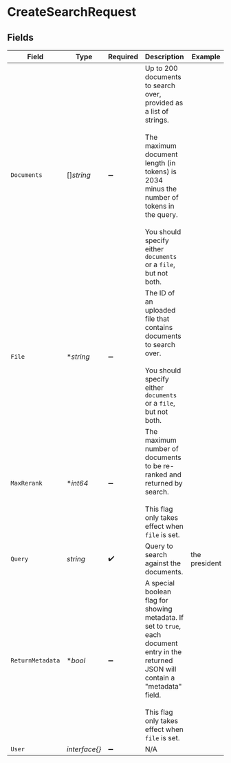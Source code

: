 # CreateSearchRequest


## Fields

| Field                                                                                                                                                                                                                           | Type                                                                                                                                                                                                                            | Required                                                                                                                                                                                                                        | Description                                                                                                                                                                                                                     | Example                                                                                                                                                                                                                         |
| ------------------------------------------------------------------------------------------------------------------------------------------------------------------------------------------------------------------------------- | ------------------------------------------------------------------------------------------------------------------------------------------------------------------------------------------------------------------------------- | ------------------------------------------------------------------------------------------------------------------------------------------------------------------------------------------------------------------------------- | ------------------------------------------------------------------------------------------------------------------------------------------------------------------------------------------------------------------------------- | ------------------------------------------------------------------------------------------------------------------------------------------------------------------------------------------------------------------------------- |
| `Documents`                                                                                                                                                                                                                     | []*string*                                                                                                                                                                                                                      | :heavy_minus_sign:                                                                                                                                                                                                              | Up to 200 documents to search over, provided as a list of strings.<br/><br/>The maximum document length (in tokens) is 2034 minus the number of tokens in the query.<br/><br/>You should specify either `documents` or a `file`, but not both.<br/> |                                                                                                                                                                                                                                 |
| `File`                                                                                                                                                                                                                          | **string*                                                                                                                                                                                                                       | :heavy_minus_sign:                                                                                                                                                                                                              | The ID of an uploaded file that contains documents to search over.<br/><br/>You should specify either `documents` or a `file`, but not both.<br/>                                                                               |                                                                                                                                                                                                                                 |
| `MaxRerank`                                                                                                                                                                                                                     | **int64*                                                                                                                                                                                                                        | :heavy_minus_sign:                                                                                                                                                                                                              | The maximum number of documents to be re-ranked and returned by search.<br/><br/>This flag only takes effect when `file` is set.<br/>                                                                                           |                                                                                                                                                                                                                                 |
| `Query`                                                                                                                                                                                                                         | *string*                                                                                                                                                                                                                        | :heavy_check_mark:                                                                                                                                                                                                              | Query to search against the documents.                                                                                                                                                                                          | the president                                                                                                                                                                                                                   |
| `ReturnMetadata`                                                                                                                                                                                                                | **bool*                                                                                                                                                                                                                         | :heavy_minus_sign:                                                                                                                                                                                                              | A special boolean flag for showing metadata. If set to `true`, each document entry in the returned JSON will contain a "metadata" field.<br/><br/>This flag only takes effect when `file` is set.<br/>                          |                                                                                                                                                                                                                                 |
| `User`                                                                                                                                                                                                                          | *interface{}*                                                                                                                                                                                                                   | :heavy_minus_sign:                                                                                                                                                                                                              | N/A                                                                                                                                                                                                                             |                                                                                                                                                                                                                                 |